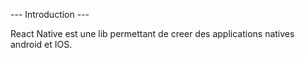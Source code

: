 --- Introduction ---

React Native est une lib permettant de creer des applications natives android et IOS.

